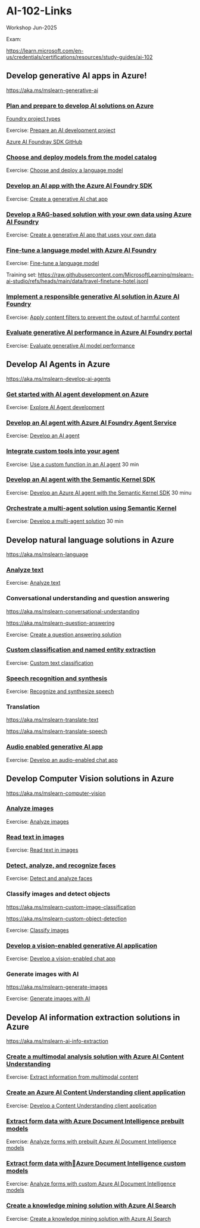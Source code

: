 # AI-102-Links

Workshop Jun-2025

Exam:

https://learn.microsoft.com/en-us/credentials/certifications/resources/study-guides/ai-102


## Develop generative AI apps in Azure!

https://aka.ms/mslearn-generative-ai

### [Plan and prepare to develop AI solutions on Azure](https://aka.ms/mslearn-prepare-ai-dev)

[Foundry project types](https://learn.microsoft.com/azure/ai-foundry/what-is-azure-ai-foundry#project-types)

Exercise: [Prepare an AI development project](https://go.microsoft.com/fwlink/?linkid=2260323)

[Azure AI Foundray SDK GitHub](https://github.com/azure-ai-foundry/)

### [Choose and deploy models from the model catalog](https://aka.ms/mslearn-ai-models)

Exercise: [Choose and deploy a language model](https://go.microsoft.com/fwlink/?linkid=2277718)

### [Develop an AI app with the Azure AI Foundry SDK](https://aka.ms/mslearn-ai-foundry-sdk)

Exercise: [Create a generative AI chat app](https://go.microsoft.com/fwlink/?linkid=2303427)

### [Develop a RAG-based solution with your own data using Azure AI Foundry](https://aka.ms/mslearn-ai-foundry-rag)

Exercise: [Create a generative AI app that uses your own data](https://go.microsoft.com/fwlink/?linkid=2261362)

### [Fine-tune a language model with Azure AI Foundry](https://aka.ms/mslearn-ai-fine-tune)

Exercise: [Fine-tune a language model](https://go.microsoft.com/fwlink/?linkid=2277719)

Training set: https://raw.githubusercontent.com/MicrosoftLearning/mslearn-ai-studio/refs/heads/main/data/travel-finetune-hotel.jsonl

### [Implement a responsible generative AI solution in Azure AI Foundry](https://aka.ms/mslearn-responsible-ai)

Exercise: [Apply content filters to prevent the output of harmful content](https://go.microsoft.com/fwlink/?linkid=2273316)

### [Evaluate generative AI performance in Azure AI Foundry portal](https://aka.ms/mslearn-ai-evaluation)

Exercise: [Evaluate generative AI model performance](https://go.microsoft.com/fwlink/?linkid=2277720)

## Develop AI Agents in Azure

https://aka.ms/mslearn-develop-ai-agents

### [Get started with AI agent development on Azure](https://aka.ms/mslearn-get-started-agents)

Exercise: [Explore AI Agent development](https://go.microsoft.com/fwlink/?linkid=2303870)

### [Develop an AI agent with Azure AI Foundry Agent Service](https://aka.ms/mslearn-develop-ai-agent)

Exercise: [Develop an AI agent](https://go.microsoft.com/fwlink/?linkid=2305092)

### [Integrate custom tools into your agent](https://aka.ms/mslearn-ai-agent-tools)

Exercise: [Use a custom function in an AI agent](https://go.microsoft.com/fwlink/?linkid=2309805) 30 min

### [Develop an AI agent with the Semantic Kernel SDK](https://aka.ms/mslearn-ai-semantic-kernel-agent)

Exercise: [Develop an Azure AI agent with the Semantic Kernel SDK](https://go.microsoft.com/fwlink/?linkid=2313222) 30 minu

### [Orchestrate a multi-agent solution using Semantic Kernel](https://aka.ms/mslearn-ai-multi-agent)

Exercise: [Develop a multi-agent solution](https://go.microsoft.com/fwlink/?linkid=2310729) 30 min

## Develop natural language solutions in Azure​

https://aka.ms/mslearn-language

### [Analyze text](https://aka.ms/mslearn-analyze-text)

Exercise: [Analyze text](https://go.microsoft.com/fwlink/?linkid=2320757)

### Conversational understanding and question answering

https://aka.ms/mslearn-conversational-understanding

https://aka.ms/mslearn-question-answering

Exercise: [Create a question answering solution](https://go.microsoft.com/fwlink/?linkid=2322213)

### [Custom classification and named entity extraction](https://aka.ms/mslearn-custom-text)

Exercise: [Custom text classification](https://go.microsoft.com/fwlink/?linkid=2322137)

### [Speech recognition and synthesis](https://aka.ms/mslearn-speech-app)

Exercise: [Recognize and synthesize speech](https://go.microsoft.com/fwlink/?linkid=2322214)

### Translation

https://aka.ms/mslearn-translate-text

https://aka.ms/mslearn-translate-speech

### [Audio enabled generative AI app](https://aka.ms/mslearn-generative-ai-audio)

Exercise: [Develop an audio-enabled chat app](https://go.microsoft.com/fwlink/?linkid=2320123)

## Develop Computer Vision solutions in Azure

https://aka.ms/mslearn-computer-vision

### [Analyze images](https://aka.ms/mslearn-analyze-images)

Exercise: [Analyze images](https://go.microsoft.com/fwlink/?linkid=2319402)

### [Read text in images](https://aka.ms/mslearn-read-text-images)

Exercise: [Read text in images](https://go.microsoft.com/fwlink/?linkid=2320100)

### [Detect, analyze, and recognize faces](https://aka.ms/mslearn-faces)

Exercise: [Detect and analyze faces](https://go.microsoft.com/fwlink/?linkid=2320103)

### Classify images and detect objects

https://aka.ms/mslearn-custom-image-classification

https://aka.ms/mslearn-custom-object-detection

Exercise: [Classify images](https://go.microsoft.com/fwlink/?linkid=2320009)

### [Develop a vision-enabled generative AI application](https://aka.ms/mslearn-gen-ai-vision)

Exercise: [Develop a vision-enabled chat app](https://go.microsoft.com/fwlink/?linkid=2318613)

### Generate images with AI

https://aka.ms/mslearn-generate-images

Exercise: [Generate images with AI](https://go.microsoft.com/fwlink/?linkid=2310727)

## Develop AI information extraction solutions in Azure

https://aka.ms/mslearn-ai-info-extraction

### [Create a multimodal analysis solution with Azure AI Content Understanding](https://aka.ms/mslearn-multimodal-content)

Exercise: [Extract information from multimodal content](https://go.microsoft.com/fwlink/?linkid=2320174)

### [Create an Azure AI Content Understanding client application](https://aka.ms/mslearn-ai-content-understanding-api)

Exercise: [Develop a Content Understanding client application](https://go.microsoft.com/fwlink/?linkid=2320464)

### [Extract form data with Azure Document Intelligence prebuilt models](https://aka.ms/mslearn-doc-intelligence)

Exercise: [Analyze forms with prebuilt Azure AI Document Intelligence models](https://go.microsoft.com/fwlink/?linkid=2321470)

### [Extract form data withAzure Document Intelligence custom models](https://aka.ms/mslearn-custom-doc-intelligence)

Exercise: [Analyze forms with custom Azure AI Document Intelligence models](https://go.microsoft.com/fwlink/?linkid=2322032)

### [Create a knowledge mining solution with Azure AI Search](https://aka.ms/mslearn-ai-knowledge-mining)

Exercise: [Create a knowledge mining solution with Azure AI Search](https://aka.ms/mslearn-ai-knowledge-mining)
